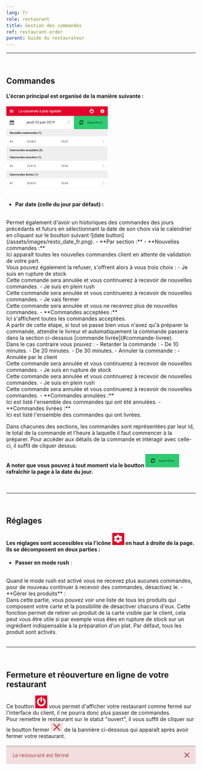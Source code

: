 ```yaml
---
lang: fr
role: restaurant
title: Gestion des commandes
ref: restaurant-order
parent: Guide du restaurateur
---
```


---
<br>

## Commandes

#### **L'écran principal est organisé de la manière suivante :**

![restaurant's interface for orders](/assets/images/resto_order_list_fr.png)

- **Par date (celle du jour par défaut) :**
<br>
	Permet également d'avoir un historiques des commandes des jours précédants et futurs en sélectionnant la date de son choix via le calendrier en cliquant sur le boutton suivant
	![date button](/assets/images/resto_date_fr.png).
- **Par section :**
	- **Nouvelles commandes :**
	<br>
	Ici apparaît toutes les nouvelles commandes client en attente de validation de votre part.
	<br>
	Vous pouvez également la refuser, s'offrent alors à vous trois choix :
		- Je suis en rupture de stock
		<br>
		Cette commande sera annulée et vous continuerez à recevoir de nouvelles commandes.
		- Je suis en plein rush
		<br>
		Cette commande sera annulée et vous continuerez à recevoir de nouvelles commandes.
		- Je vais fermer
		<br>
		Cette commande sera annulée et vous ne recevrez plus de nouvelles commandes.
	- **Commandes acceptées :**
	<br>
	Ici s'affichent toutes les commandes acceptées.
	<br>
	A partir de cette étape, si tout se passe bien vous n'avez qu'à préparer la commande, attendre le livreur et automatiquement la commande passera dans la section ci-dessous [commande livrée](#commande-livree).
	<br>
	Dans le cas contraire vous pouvez :
		- Retarder la commande :
			- De 10 minutes.
			- De 20 minutes.
			- De 30 minutes.
		- Annuler la commande :
			- Annulée par le client
			<br>
			Cette commande sera annulée et vous continuerez à recevoir de nouvelles commandes.
			- Je suis en rupture de stock
			<br>
			Cette commande sera annulée et vous continuerez à recevoir de nouvelles commandes.
			- Je suis en plein rush
			<br>
			Cette commande sera annulée et vous continuerez à recevoir de nouvelles commandes.
	- **Commandes annulées :**
	<br>
		Ici est listé l'ensemble des commandes qui ont été annulées.
	- **<span id="commande-livree">Commandes livrées :</span>**
	<br>
		Ici est listé l'ensemble des commandes qui ont livrées.

Dans chacunes des sections, les commandes sont représentées par leur id, le total de la commande et l'heure à laquelle il faut commencer à la préparer. Pour accéder aux détails de la commande et intéragir avec celle-ci, il suffit de cliquer dessus.

**A noter que vous pouvez à tout moment via le boutton ![resfresh](/assets/images/resto_refresh_btn_fr.png)  rafraîchir la page à la date du jour.**
<br>
<br>
<br>

---
<br>

## Réglages

#### **Les réglages sont accessibles via l'icône ![settings](/assets/images/resto_param_icon.png) en haut à droite de la page. Ils se décomposent en deux parties :**

- **Passer en mode rush** :
<br>
	Quand le mode rush est activé vous ne recevez plus aucunes commandes, pour de nouveau continuer à recevoir des commandes, désactivez le.
- **Gérer les produits** :
<br>
	Dans cette partie, vous pouvez voir une liste de tous les produits qui composent votre carte et la possibilité de désactiver chacuns d'eux.
	Cette fonction permet de retirer un produit de la carte visible par le client, cela peut vous être utile si par exemple vous êtes en rupture de stock sur un ingrédient indispensable à la préparation d'un plat.
	Par défaut, tous les produit sont activés.

<br>
<br>

---
<br>

## Fermeture et réouverture en ligne de votre restaurant

Ce boutton ![power button icon](/assets/images/resto_power_icon.png) vous permet d'afficher votre restaurant comme fermé sur l'interface du client, il ne pourra donc plus passer de commandes.
<br>
Pour remettre le restaurant sur le statut "ouvert", il vous suffit de cliquer sur le boutton fermer ![close button icon](/assets/images/resto_close_banner_icon.png) de la bannière ci-dessous qui apparaît après avoir fermer votre restaurant.
<br>
<br>
![restaurant is closed banner](/assets/images/resto_closed_banner_fr.png)
